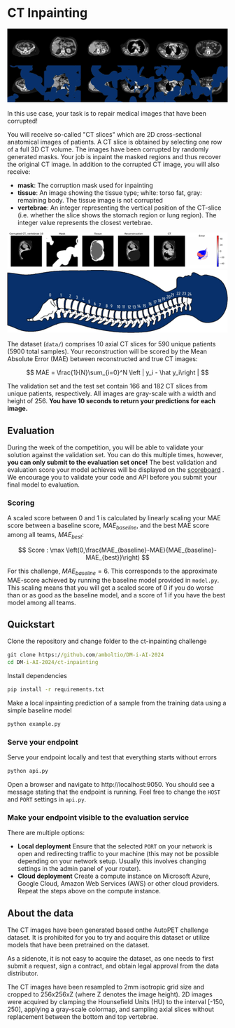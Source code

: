# CT Inpainting

<!-- <p align="center">
  <img src="../images/ct_inpainting_banner.jpg" width=1000>
</p> -->

![alt text](../images/ct_inpainting_banner.jpg "Title")


In this use case, your task is to repair medical images that have been corrupted!

You will receive so-called "CT slices" which are 2D cross-sectional anatomical images of patients. A CT slice is obtained by selecting one row of a full 3D CT volume. The images have been corrupted by randomly generated masks. Your job is inpaint the masked regions and thus recover the original CT image. In addition to the corrupted CT image, you will also receive:
- **mask**: The corruption mask used for inpainting
- **tissue**: An image showing the tissue type; white: torso fat, gray: remaining body. The tissue image is not corrupted
- **vertebrae**: An integer representing the vertical position of the CT-slice (i.e. whether the slice shows the stomach region or lung region). The integer value represents the closest vertebrae.

![alt text](../images/inpainting_example.jpg "Title")
![alt text](../images/spine.jpg "Title")

The dataset (```data/```) comprises 10 axial CT slices for 590 unique patients (5900 total samples).
Your reconstruction will be scored by the Mean Absolute Error (MAE) between reconstructed and true CT images:

$$
MAE = \frac{1}{N}\sum_{i=0}^N \left | y_i - \hat y_i\right |
$$

The validation set and the test set contain 166 and 182 CT slices from unique patients, respectively. 
All images are gray-scale with a width and height of 256. **You have 10 seconds to return your predictions for each image.**


## Evaluation
During the week of the competition, you will be able to validate your solution against the validation set. You can do this multiple times, however, **you can only submit to the evaluation set once!** The best validation and evaluation score your model achieves will be displayed on the <a href="https://cases.dmiai.dk"> scoreboard</a> . We encourage you to validate your code and API before you submit your final model to evaluation. 

###  Scoring
A scaled score between 0 and 1 is calculated by linearly scaling your MAE score between a baseline score, $MAE_{baseline}$, and the best MAE score among all teams, $MAE_{best}$:

$$
Score : \max \left(0,\frac{MAE_{baseline}-MAE}{MAE_{baseline}-MAE_{best}}\right)
$$

For this challenge, $MAE_{baseline}=6$. This corresponds to the approximate MAE-score achieved by running the baseline model provided in ```model.py```. This scaling means that you will get a scaled score of $0$ if you do worse than or as good as the baseline model, and a score of $1$ if you have the best model among all teams. 

## Quickstart
Clone the repository and change folder to the ct-inpainting challenge

```cmd
git clone https://github.com/amboltio/DM-i-AI-2024
cd DM-i-AI-2024/ct-inpainting
```
Install dependencies
```cmd
pip install -r requirements.txt
```
Make a local inpainting prediction of a sample from the training data using a simple baseline model
```cmd
python example.py
```
### Serve your endpoint
Serve your endpoint locally and test that everything starts without errors

```cmd
python api.py
```
Open a browser and navigate to http://localhost:9050. You should see a message stating that the endpoint is running. 
Feel free to change the `HOST` and `PORT` settings in `api.py`. 

### Make your endpoint visible to the evaluation service
There are multiple options:
- **Local deployment** Ensure that the selected `PORT` on your network is open and redirecting traffic to your machine (this may not be possible depending on your network setup. Usually this involves changing settings in the admin panel of your router). 
- **Cloud deployment** Create a compute instance on Microsoft Azure, Google Cloud, Amazon Web Services (AWS) or other cloud providers. Repeat the steps above on the compute instance. 


## About the data
The CT images have been generated based onthe AutoPET challenge dataset. It is prohibited for you to try and acquire this dataset or utilize models that have been pretrained on the dataset. 

As a sidenote, it is not easy to acquire the dataset, as one needs to first submit a request, sign a contract, and obtain legal approval from the data distributor. 

The CT images have been resampled to 2mm isotropic grid size and cropped to 256x256xZ (where Z denotes the image height). 2D images were acquired by clamping the Hounsefield Units (HU) to the interval [-150, 250], applying a gray-scale colormap, and sampling axial slices without replacement between the bottom and top vertebrae. 
